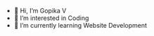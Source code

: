 - 👋 Hi, I’m Gopika V
- 👀 I’m interested in Coding
- 🌱 I’m currently learning Website Development
  

<!---
GO-PI-KA/GO-PI-KA is a ✨ special ✨ repository because its `README.md` (this file) appears on your GitHub profile.
You can click the Preview link to take a look at your changes.
--->
